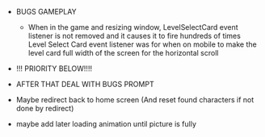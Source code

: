 - BUGS
  GAMEPLAY

  - When in the game and resizing window, LevelSelectCard event listener is not removed and it causes it to fire hundreds of times
    Level Select Card event listener was for when on mobile to make the level card full width
    of the screen for the horizontal scroll

- !!! PRIORITY BELOW!!!!
- AFTER THAT DEAL WITH BUGS
  PROMPT

- Maybe redirect back to home screen (And reset found characters if not done by redirect)

- maybe add later loading animation until picture is fully
